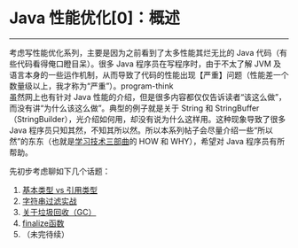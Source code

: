 # Java 性能优化[0]：概述 

-----

 考虑写性能优化系列，主要是因为之前看到了太多性能其烂无比的 Java 代码（有些代码看得俺口瞪目呆）。很多 Java 程序员在写程序时，由于不太了解 JVM 及语言本身的一些运作机制，从而导致了代码的性能出现【严重】问题（性能差一个数量级以上，我才称为“严重”）。program-think  
 虽然网上也有针对 Java 性能的介绍，但是很多内容都仅仅告诉读者“该这么做”，而没有讲“为什么该这么做”。典型的例子就是关于 String 和 StringBuffer（StringBuilder），光介绍如何用，却没有说为什么这样用。这种现象导致了很多 Java 程序员只知其然，不知其所以然。所以本系列帖子会尽量介绍一些“所以然”的东东（也就是[学习技术三部曲](https://program-think.blogspot.com/2009/02/study-technology-in-three-steps.html)的 HOW 和 WHY），希望对 Java 程序员有所帮助。  
    
 先初步考虑聊如下几个话题：  
 1. [基本类型 vs 引用类型](https://program-think.blogspot.com/2009/03/java-performance-tuning-1-two-types.html)  
 2. [字符串过滤实战](https://program-think.blogspot.com/2009/03/java-performance-tuning-2-string.html)  
 3. [关于垃圾回收（GC）](https://program-think.blogspot.com/2009/04/java-performance-tuning-3-gc.html)  
 4. [finalize函数](https://program-think.blogspot.com/2009/06/java-performance-tuning-4-finalize.html)  
 5. （未完待续） 
